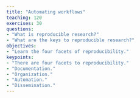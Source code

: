 ```yaml
---
title: "Automating workflows"
teaching: 120
exercises: 30
questions:
- "What is reproducible research?"
- "What are the keys to reproducible research?"
objectives:
- "Learn the four facets of reproducibility."
keypoints:
- "There are four facets to reproducibility."
- "Documentation."
- "Organization."
- "Automation."
- "Dissemination."
---
```

